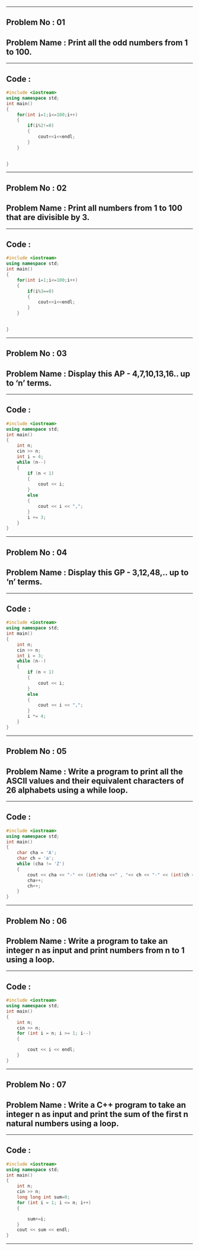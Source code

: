 ----------  

## **Problem No : 01**  

## **Problem Name : Print all the odd numbers from 1 to 100.**  

----------  

## **Code :**  
```C++  
#include <iostream>
using namespace std;
int main()
{
    for(int i=1;i<=100;i++)
    {
        if(i%2!=0)
        {
            cout<<i<<endl;
        }
    }
    

}
```  

----------  

## **Problem No : 02**  

## **Problem Name : Print all numbers from 1 to 100 that are divisible by 3.**  

----------  

## **Code :**  
```C++  
#include <iostream>
using namespace std;
int main()
{
    for(int i=1;i<=100;i++)
    {
        if(i%3==0)
        {
            cout<<i<<endl;
        }
    }
    

}

```  

----------  

## **Problem No : 03**  

## **Problem Name : Display this AP - 4,7,10,13,16.. up to ‘n’ terms.**  

----------  

## **Code :**  
```C++  
#include <iostream>
using namespace std;
int main()
{
    int n;
    cin >> n;
    int i = 4;
    while (n--)
    {
        if (n < 1)
        {
            cout << i;
        }
        else
        {
            cout << i << ",";
        }
        i += 3;
    }
}
```  

----------  

## **Problem No : 04**  

## **Problem Name : Display this GP - 3,12,48,.. up to ‘n’ terms.**  

----------  

## **Code :**  
```C++  
#include <iostream>
using namespace std;
int main()
{
    int n;
    cin >> n;
    int i = 3;
    while (n--)
    {
        if (n < 1)
        {
            cout << i;
        }
        else
        {
            cout << i << ",";
        }
        i *= 4;
    }
}
```  

----------  

## **Problem No : 05**  

## **Problem Name : Write a program to print all the ASCII values and their equivalent characters of 26 alphabets using a while loop.**  

----------  

## **Code :**  
```C++  
#include <iostream>
using namespace std;
int main()
{
    char cha = 'A';
    char ch = 'a';
    while (cha != 'Z')
    {
        cout << cha << "-" << (int)cha <<" , "<< ch << "-" << (int)ch << endl;
        cha++;
        ch++;
    }
}
```  

----------  

## **Problem No : 06**  

## **Problem Name : Write a program to take an integer n as input and print numbers from n to 1 using a loop.**  

----------  

## **Code :**  
```C++  
#include <iostream>
using namespace std;
int main()
{
    int n;
    cin >> n;
    for (int i = n; i >= 1; i--)
    {

        cout << i << endl;
    }
}
```  

----------  

## **Problem No : 07**  

## **Problem Name : Write a C++ program to take an integer n as input and print the sum of the first n natural numbers using a loop.**  

----------  

## **Code :**  
```C++  
#include <iostream>
using namespace std;
int main()
{
    int n;
    cin >> n;
    long long int sum=0;
    for (int i = 1; i <= n; i++)
    {

        sum+=i;
    }
    cout << sum << endl;
}
```  

----------  

